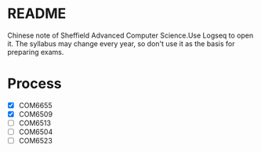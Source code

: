 # README

Chinese note of Sheffield Advanced Computer Science.Use Logseq to open it.
The syllabus may change every year, so don't use it as the basis for preparing exams.

# Process
- [x] COM6655 
- [x] COM6509
- [ ] COM6513
- [ ] COM6504
- [ ] COM6523
